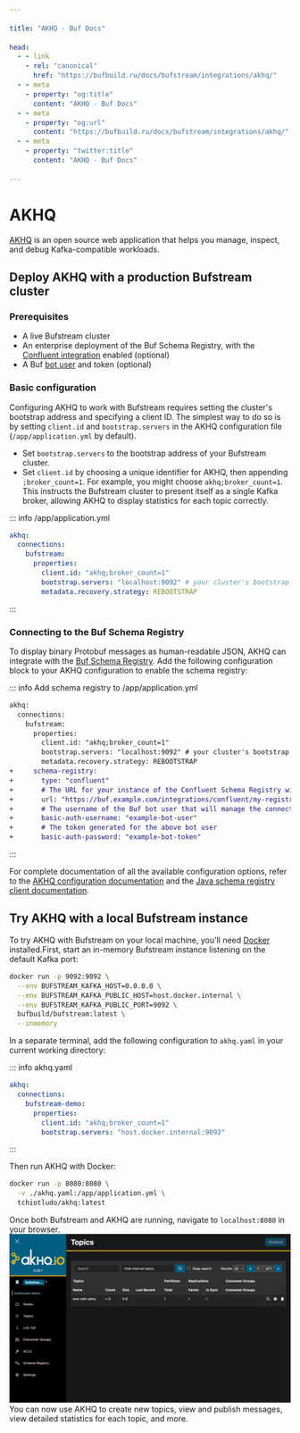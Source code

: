 ```yaml
---

title: "AKHQ - Buf Docs"

head:
  - - link
    - rel: "canonical"
      href: "https://bufbuild.ru/docs/bufstream/integrations/akhq/"
  - - meta
    - property: "og:title"
      content: "AKHQ - Buf Docs"
  - - meta
    - property: "og:url"
      content: "https://bufbuild.ru/docs/bufstream/integrations/akhq/"
  - - meta
    - property: "twitter:title"
      content: "AKHQ - Buf Docs"

---
```


# AKHQ

[AKHQ](https://akhq.io/) is an open source web application that helps you manage, inspect, and debug Kafka-compatible workloads.

## Deploy AKHQ with a production Bufstream cluster

### Prerequisites

- A live Bufstream cluster
- An enterprise deployment of the Buf Schema Registry, with the [Confluent integration](../../../bsr/kafka/manage-instances/) enabled (optional)
- A Buf [bot user](../../../bsr/admin/instance/bot-users/) and token (optional)

### Basic configuration

Configuring AKHQ to work with Bufstream requires setting the cluster's bootstrap address and specifying a client ID. The simplest way to do so is by setting `client.id` and `bootstrap.servers` in the AKHQ configuration file (`/app/application.yml` by default).

- Set `bootstrap.servers` to the bootstrap address of your Bufstream cluster.
- Set `client.id` by choosing a unique identifier for AKHQ, then appending `;broker_count=1`. For example, you might choose `akhq;broker_count=1`. This instructs the Bufstream cluster to present itself as a single Kafka broker, allowing AKHQ to display statistics for each topic correctly.

::: info /app/application.yml

```yaml
akhq:
  connections:
    bufstream:
      properties:
        client.id: "akhq;broker_count=1"
        bootstrap.servers: "localhost:9092" # your cluster's bootstrap address
        metadata.recovery.strategy: REBOOTSTRAP
```

:::

### Connecting to the Buf Schema Registry

To display binary Protobuf messages as human-readable JSON, AKHQ can integrate with the [Buf Schema Registry](../../../bsr/). Add the following configuration block to your AKHQ configuration to enable the schema registry:

::: info Add schema registry to /app/application.yml

```diff
akhq:
  connections:
    bufstream:
      properties:
        client.id: "akhq;broker_count=1"
        bootstrap.servers: "localhost:9092" # your cluster's bootstrap address
        metadata.recovery.strategy: REBOOTSTRAP
+     schema-registry:
+       type: "confluent"
+       # The URL for your instance of the Confluent Schema Registry within the Buf Schema Registry
+       url: "https://buf.example.com/integrations/confluent/my-registry"
+       # The username of the Buf bot user that will manage the connections for your schema registry
+       basic-auth-username: "example-bot-user"
+       # The token generated for the above bot user
+       basic-auth-password: "example-bot-token"
```

:::

For complete documentation of all the available configuration options, refer to the [AKHQ configuration documentation](https://akhq.io/docs/configuration/brokers.html) and the [Java schema registry client documentation](https://docs.confluent.io/platform/current/schema-registry/sr-client-configs.html).

## Try AKHQ with a local Bufstream instance

To try AKHQ with Bufstream on your local machine, you'll need [Docker](https://docs.docker.com/engine/install/) installed.First, start an in-memory Bufstream instance listening on the default Kafka port:

```bash
docker run -p 9092:9092 \
  --env BUFSTREAM_KAFKA_HOST=0.0.0.0 \
  --env BUFSTREAM_KAFKA_PUBLIC_HOST=host.docker.internal \
  --env BUFSTREAM_KAFKA_PUBLIC_PORT=9092 \
  bufbuild/bufstream:latest \
  --inmemory
```

In a separate terminal, add the following configuration to `akhq.yaml` in your current working directory:

::: info akhq.yaml

```yaml
akhq:
  connections:
    bufstream-demo:
      properties:
        client.id: "akhq;broker_count=1"
        bootstrap.servers: "host.docker.internal:9092"
```

:::

Then run AKHQ with Docker:

```bash
docker run -p 8080:8080 \
  -v ./akhq.yaml:/app/application.yml \
  tchiotludo/akhq:latest
```

Once both Bufstream and AKHQ are running, navigate to `localhost:8080` in your browser.![AKHQ home screen](../../../images/bufstream/integrations/akhq-home.png)You can now use AKHQ to create new topics, view and publish messages, view detailed statistics for each topic, and more.
